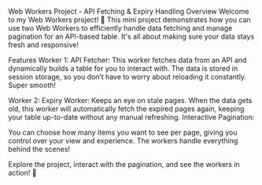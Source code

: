 Web Workers Project - API Fetching & Expiry Handling
Overview
Welcome to my Web Workers project! 🎉 This mini project demonstrates how you can use two Web Workers to efficiently handle data fetching and manage pagination for an API-based table. It's all about making sure your data stays fresh and responsive!

Features
Worker 1: API Fetcher:
This worker fetches data from an API and dynamically builds a table for you to interact with.
The data is stored in session storage, so you don’t have to worry about reloading it constantly. Super smooth!

Worker 2: Expiry Worker:
Keeps an eye on stale pages.
When the data gets old, this worker will automatically fetch the expired pages again, keeping your table up-to-date without any manual refreshing.
Interactive Pagination:

You can choose how many items you want to see per page, giving you control over your view and experience. The workers handle everything behind the scenes!

Explore the project, interact with the pagination, and see the workers in action! 🚀
